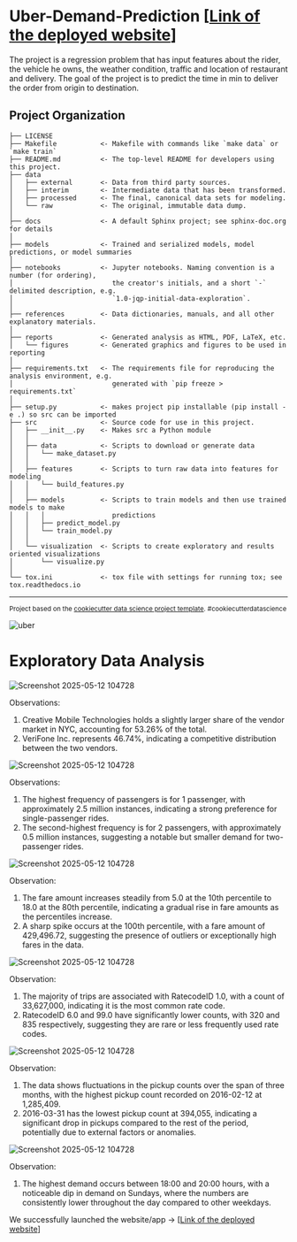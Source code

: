 Uber-Demand-Prediction [[Link of the deployed website](http://16.16.121.209:8501)]
==============================

The project is a regression problem that has input features about the rider, the vehicle he owns, the weather condition, traffic and location of restaurant and delivery. The goal of the project is to predict the time in min to deliver the order from origin to destination.

Project Organization
------------

    ├── LICENSE
    ├── Makefile           <- Makefile with commands like `make data` or `make train`
    ├── README.md          <- The top-level README for developers using this project.
    ├── data
    │   ├── external       <- Data from third party sources.
    │   ├── interim        <- Intermediate data that has been transformed.
    │   ├── processed      <- The final, canonical data sets for modeling.
    │   └── raw            <- The original, immutable data dump.
    │
    ├── docs               <- A default Sphinx project; see sphinx-doc.org for details
    │
    ├── models             <- Trained and serialized models, model predictions, or model summaries
    │
    ├── notebooks          <- Jupyter notebooks. Naming convention is a number (for ordering),
    │                         the creator's initials, and a short `-` delimited description, e.g.
    │                         `1.0-jqp-initial-data-exploration`.
    │
    ├── references         <- Data dictionaries, manuals, and all other explanatory materials.
    │
    ├── reports            <- Generated analysis as HTML, PDF, LaTeX, etc.
    │   └── figures        <- Generated graphics and figures to be used in reporting
    │
    ├── requirements.txt   <- The requirements file for reproducing the analysis environment, e.g.
    │                         generated with `pip freeze > requirements.txt`
    │
    ├── setup.py           <- makes project pip installable (pip install -e .) so src can be imported
    ├── src                <- Source code for use in this project.
    │   ├── __init__.py    <- Makes src a Python module
    │   │
    │   ├── data           <- Scripts to download or generate data
    │   │   └── make_dataset.py
    │   │
    │   ├── features       <- Scripts to turn raw data into features for modeling
    │   │   └── build_features.py
    │   │
    │   ├── models         <- Scripts to train models and then use trained models to make
    │   │   │                 predictions
    │   │   ├── predict_model.py
    │   │   └── train_model.py
    │   │
    │   └── visualization  <- Scripts to create exploratory and results oriented visualizations
    │       └── visualize.py
    │
    └── tox.ini            <- tox file with settings for running tox; see tox.readthedocs.io


--------

<p><small>Project based on the <a target="_blank" href="https://drivendata.github.io/cookiecutter-data-science/">cookiecutter data science project template</a>. #cookiecutterdatascience</small></p>


![uber](https://github.com/user-attachments/assets/f906fb83-0c17-4e45-9d59-62d9e690b252)  

# Exploratory Data Analysis

![Screenshot 2025-05-12 104728](https://github.com/user-attachments/assets/8113947e-392c-4766-8f3c-c47b84632abd)

Observations:
1. Creative Mobile Technologies holds a slightly larger share of the vendor market in NYC, accounting for 53.26% of the total.
2. VeriFone Inc. represents 46.74%, indicating a competitive distribution between the two vendors.


![Screenshot 2025-05-12 104728](https://github.com/user-attachments/assets/262ed791-44c9-41e7-a82e-c1ff5dd81930)

Observations: 
1. The highest frequency of passengers is for 1 passenger, with approximately 2.5 million instances, indicating a strong preference for single-passenger rides.
2. The second-highest frequency is for 2 passengers, with approximately 0.5 million instances, suggesting a notable but smaller demand for two-passenger rides.


![Screenshot 2025-05-12 104728](https://github.com/user-attachments/assets/f1150620-b96f-467b-9197-85be707fadde)

Observation:
1. The fare amount increases steadily from 5.0 at the 10th percentile to 18.0 at the 80th percentile, indicating a gradual rise in fare amounts as the percentiles increase.
2. A sharp spike occurs at the 100th percentile, with a fare amount of 429,496.72, suggesting the presence of outliers or exceptionally high fares in the data.


![Screenshot 2025-05-12 104728](https://github.com/user-attachments/assets/26bd5adc-bd54-4a01-80d2-b19e7a04c13c)

Observation:
1. The majority of trips are associated with RatecodeID 1.0, with a count of 33,627,000, indicating it is the most common rate code.
2. RatecodeID 6.0 and 99.0 have significantly lower counts, with 320 and 835 respectively, suggesting they are rare or less frequently used rate codes.


![Screenshot 2025-05-12 104728](https://github.com/user-attachments/assets/a9f287a8-889f-40bd-ac9b-324b3adf853a)

Observation:
1. The data shows fluctuations in the pickup counts over the span of three months, with the highest pickup count recorded on 2016-02-12 at 1,285,409.
2. 2016-03-31 has the lowest pickup count at 394,055, indicating a significant drop in pickups compared to the rest of the period, potentially due to external factors or anomalies.


![Screenshot 2025-05-12 104728](https://github.com/user-attachments/assets/db632532-3d3c-4557-a6c9-63ee5d394c90)

Observation:
1. The highest demand occurs between 18:00 and 20:00 hours, with a noticeable dip in demand on Sundays, where the numbers are consistently lower throughout the day compared to other weekdays.


We successfully launched the website/app ->  [[Link of the deployed website](http://16.16.121.209:8501/)]


















